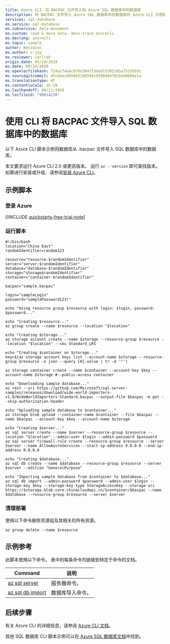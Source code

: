 ```yaml
---
title: Azure CLI：将 BACPAC 文件导入到 Azure SQL 数据库中的数据库
description: 将 BACPAC 文件导入 Azure SQL 数据库中的数据库的 Azure CLI 示例脚本
services: sql-database
ms.service: sql-database
ms.subservice: data-movement
ms.custom: load & move data, devx-track-azurecli
ms.devlang: azurecli
ms.topic: sample
author: WenJason
ms.author: v-jay
ms.reviewer: carlrab
origin.date: 05/24/2019
ms.date: 09/14/2020
ms.openlocfilehash: f24acf4aec876d304723dad15302185a7532b55c
ms.sourcegitcommit: d5cdaec8050631bb59419508d0470cb44868be1a
ms.translationtype: HT
ms.contentlocale: zh-CN
ms.lasthandoff: 09/11/2020
ms.locfileid: "90014238"
---
```

# <a name="use-cli-to-import-a-bacpac-file-into-a-database-in-sql-database"></a>使用 CLI 将 BACPAC 文件导入 SQL 数据库中的数据库

以下 Azure CLI 脚本示例将数据库从 .bacpac 文件导入 SQL 数据库中的数据库。  

本文要求运行 Azure CLI 2.0 或更高版本。 运行 `az --version` 即可查找版本。 如需进行安装或升级，请参阅[安装 Azure CLI](/cli/install-azure-cli)。

## <a name="sample-script"></a>示例脚本

### <a name="sign-in-to-azure"></a>登录 Azure

[!INCLUDE [quickstarts-free-trial-note](../../../includes/quickstarts-free-trial-note.md)]

### <a name="run-the-script"></a>运行脚本

```azurecli
#!/bin/bash
location="China East"
randomIdentifier=random123

resource="resource-$randomIdentifier"
server="server-$randomIdentifier"
database="database-$randomIdentifier"
storage="storage$randomIdentifier"
container="container-$randomIdentifier"

bacpac="sample.bacpac"

login="sampleLogin"
password="samplePassword123!"

echo "Using resource group $resource with login: $login, password: $password..."

echo "Creating $resource..."
az group create --name $resource --location "$location"

echo "Creating $storage..."
az storage account create --name $storage --resource-group $resource --location "$location" --sku Standard_LRS

echo "Creating $container on $storage..."
key=$(az storage account keys list --account-name $storage --resource-group $resource -o json --query [0].value | tr -d '"')

az storage container create --name $container --account-key $key --account-name $storage #--public-access container

echo "Downloading sample database..."
az rest --uri https://github.com/Microsoft/sql-server-samples/releases/download/wide-world-importers-v1.0/WideWorldImporters-Standard.bacpac --output-file $bacpac -m get --skip-authorization-header

echo "Uploading sample database to $container..."
az storage blob upload --container-name $container --file $bacpac --name $bacpac --account-key $key --account-name $storage

echo "Creating $server..."
az sql server create --name $server --resource-group $resource --location "$location" --admin-user $login --admin-password $password
az sql server firewall-rule create --resource-group $resource --server $server --name AllowAzureServices --start-ip-address 0.0.0.0 --end-ip-address 0.0.0.0

echo "Creating $database..."
az sql db create --name $database --resource-group $resource --server $server --edition "GeneralPurpose"

echo "Importing sample database from $container to $database..."
az sql db import --admin-password $password --admin-user $login --storage-key $key --storage-key-type StorageAccessKey --storage-uri https://$storage.blob.core.chinacloudapi.cn/$container/$bacpac --name $database --resource-group $resource --server $server
```

### <a name="clean-up-deployment"></a>清理部署

使用以下命令删除资源组及其相关的所有资源。

```azurecli
az group delete --name $resource
```

## <a name="sample-reference"></a>示例参考

此脚本使用以下命令。 表中的每条命令均链接到特定于命令的文档。

| Command | 说明 |
|---|---|
| [az sql server](/cli/sql/server) | 服务器命令。 |
| [az sql db import](/cli/sql/db#az-sql-db-import) | 数据库导入命令。 |

## <a name="next-steps"></a>后续步骤

有关 Azure CLI 的详细信息，请参阅 [Azure CLI 文档](/cli/)。

其他 SQL 数据库 CLI 脚本示例可以在 [Azure SQL 数据库文档](../../azure-sql/database/az-cli-script-samples-content-guide.md)中找到。
